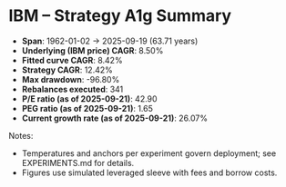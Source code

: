 # IBM – Strategy A1g Summary

- **Span**: 1962-01-02 → 2025-09-19 (63.71 years)
- **Underlying (IBM price) CAGR**: 8.50%
- **Fitted curve CAGR**: 8.42%
- **Strategy CAGR**: 12.42%
- **Max drawdown**: -96.80%
- **Rebalances executed**: 341
- **P/E ratio (as of 2025-09-21)**: 42.90
- **PEG ratio (as of 2025-09-21)**: 1.65
- **Current growth rate (as of 2025-09-21)**: 26.07%

Notes:

- Temperatures and anchors per experiment govern deployment; see EXPERIMENTS.md for details.
- Figures use simulated leveraged sleeve with fees and borrow costs.
